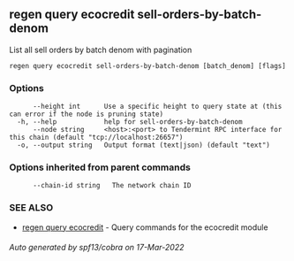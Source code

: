 ## regen query ecocredit sell-orders-by-batch-denom

List all sell orders by batch denom with pagination

```
regen query ecocredit sell-orders-by-batch-denom [batch_denom] [flags]
```

### Options

```
      --height int      Use a specific height to query state at (this can error if the node is pruning state)
  -h, --help            help for sell-orders-by-batch-denom
      --node string     <host>:<port> to Tendermint RPC interface for this chain (default "tcp://localhost:26657")
  -o, --output string   Output format (text|json) (default "text")
```

### Options inherited from parent commands

```
      --chain-id string   The network chain ID
```

### SEE ALSO

* [regen query ecocredit](regen_query_ecocredit.md)	 - Query commands for the ecocredit module

###### Auto generated by spf13/cobra on 17-Mar-2022

